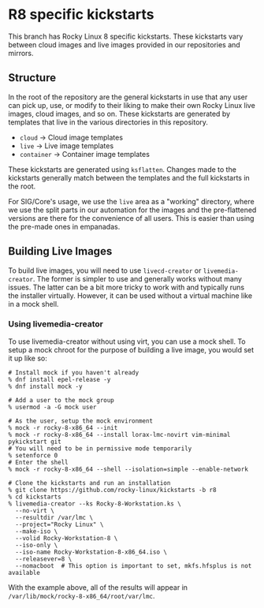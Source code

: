 # R8 specific kickstarts

This branch has Rocky Linux 8 specific kickstarts. These kickstarts vary
between cloud images and live images provided in our repositories and
mirrors.

## Structure

In the root of the repository are the general kickstarts in use that any
user can pick up, use, or modify to their liking to make their own Rocky
Linux live images, cloud images, and so on. These kickstarts are generated
by templates that live in the various directories in this repository.

* `cloud` -> Cloud image templates
* `live` -> Live image templates
* `container` -> Container image templates

These kickstarts are generated using `ksflatten`. Changes made to the
kickstarts generally match between the templates and the full kickstarts
in the root.

For SIG/Core's usage, we use the `live` area as a "working" directory,
where we use the split parts in our automation for the images and the
pre-flattened versions are there for the convenience of all users. This
is easier than using the pre-made ones in empanadas.

## Building Live Images

To build live images, you will need to use `livecd-creator` or
`livemedia-creator`. The former is simpler to use and generally works without
many issues. The latter can be a bit more tricky to work with and typically
runs the installer virtually. However, it can be used without a virtual machine
like in a mock shell.

### Using livemedia-creator

To use livemedia-creator without using virt, you can use a mock shell. To
setup a mock chroot for the purpose of building a live image, you would
set it up like so:

```
# Install mock if you haven't already
% dnf install epel-release -y
% dnf install mock -y

# Add a user to the mock group
% usermod -a -G mock user

# As the user, setup the mock environment
% mock -r rocky-8-x86_64 --init
% mock -r rocky-8-x86_64 --install lorax-lmc-novirt vim-minimal pykickstart git
# You will need to be in permissive mode temporarily
% setenforce 0
# Enter the shell
% mock -r rocky-8-x86_64 --shell --isolation=simple --enable-network

# Clone the kickstarts and run an installation
% git clone https://github.com/rocky-linux/kickstarts -b r8
% cd kickstarts
% livemedia-creator --ks Rocky-8-Workstation.ks \
  --no-virt \
  --resultdir /var/lmc \
  --project="Rocky Linux" \
  --make-iso \
  --volid Rocky-Workstation-8 \
  --iso-only \
  --iso-name Rocky-Workstation-8-x86_64.iso \
  --releasever=8 \
  --nomacboot  # This option is important to set, mkfs.hfsplus is not available
```

With the example above, all of the results will appear in
`/var/lib/mock/rocky-8-x86_64/root/var/lmc`.
